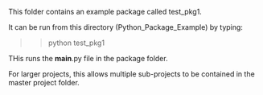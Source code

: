 This folder contains an example package called test_pkg1.

It can be run from this directory (Python_Package_Example) by typing:
>> python test_pkg1

THis runs the __main__.py file in the package folder.

For larger projects, this allows multiple sub-projects to be contained in the
master project folder.
